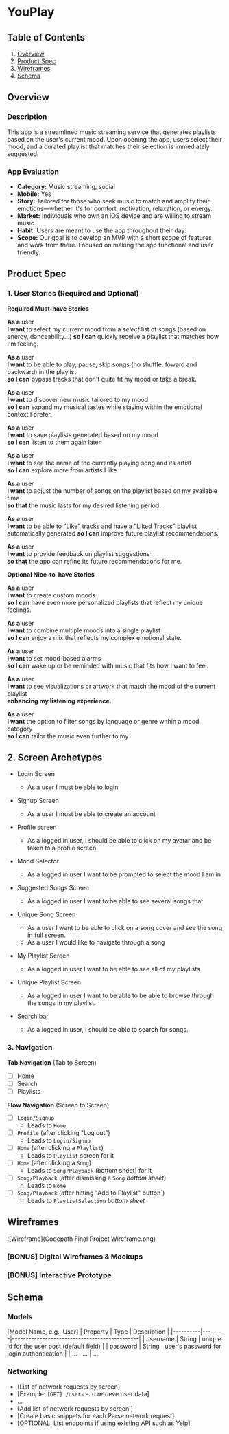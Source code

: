 # YouPlay


## Table of Contents

1. [Overview](#Overview)
2. [Product Spec](#Product-Spec)
3. [Wireframes](#Wireframes)
4. [Schema](#Schema)

## Overview

### Description

This app is a streamlined music streaming service that generates playlists based on the user's current mood.
Upon opening the app, users select their mood, and a curated playlist that matches their selection is immediately suggested.

### App Evaluation

- **Category:** Music streaming, social
- **Mobile:** Yes
- **Story:** Tailored for those who seek music to match and amplify their emotions—whether it's for comfort, motivation, relaxation, or energy.
- **Market:** Individuals who own an iOS device and are willing to stream music. 
- **Habit:** Users are meant to use the app throughout their day.
- **Scope:** Our goal is to develop an MVP with a short scope of features and work from there. Focused on making the app functional and user friendly.

## Product Spec

### 1. User Stories (Required and Optional)

**Required Must-have Stories**

**As a** user  
**I want** to select my current mood from a _select_ list of songs (based on energy, danceability...)
**so I can** quickly receive a playlist that matches how I'm feeling.

**As a** user  
**I want** to be able to play, pause, skip songs (no shuffle, foward and backward) in the playlist  
**so I can** bypass tracks that don't quite fit my mood or take a break.

**As a** user  
**I want** to discover new music tailored to my mood  
**so I can** expand my musical tastes while staying within the emotional context I prefer.

**As a** user  
**I want** to save playlists generated based on my mood  
**so I can** listen to them again later.

**As a** user  
**I want** to see the name of the currently playing song and its artist  
**so I can** explore more from artists I like.

**As a** user  
**I want** to adjust the number of songs on the playlist based on my available time  
**so that** the music lasts for my desired listening period.

**As a** user  
**I want** to be able to "Like" tracks and have a "Liked Tracks" playlist automatically generated 
**so I can** improve future playlist recommendations.

**As a** user  
**I want** to provide feedback on playlist suggestions  
**so that** the app can refine its future recommendations for me.

**Optional Nice-to-have Stories**

**As a** user  
**I want** to create custom moods  
**so I can** have even more personalized playlists that reflect my unique feelings.

**As a** user  
**I want** to combine multiple moods into a single playlist  
**so I can** enjoy a mix that reflects my complex emotional state.

**As a** user  
**I want** to set mood-based alarms  
**so I can** wake up or be reminded with music that fits how I want to feel.

**As a** user  
**I want** to see visualizations or artwork that match the mood of the current playlist  
**enhancing my listening experience.**

**As a** user  
**I want** the option to filter songs by language or genre within a mood category  
**so I can** tailor the music even further to my 

## 2. Screen Archetypes
* Login Screen
    * As a user I must be able to login 
* Signup Screen
    * As a user I must be able to create an account
* Profile screen
    * As a logged in user, I should be able to click on my avatar and be taken to a profile screen.
* Mood Selector 
    * As a logged in user I want to be prompted to select the mood I am in
* Suggested Songs Screen
    * As a logged in user I want to be able to see several songs that
* Unique Song Screen
    * As a user I want to be able to click on a song cover and see the song in full screen.
    * As a user I would like to navigate through a song 
* My Playlist Screen 
    * As a logged in user I want to be able to see all of my playlists

* Unique Playlist Screen
    * As a logged in user I want to be able to be able to browse through the songs in my playlist.
* Search bar
    * As a logged in user, I should be able to search for songs.
      
### 3. Navigation

**Tab Navigation** (Tab to Screen)

- [ ] Home
- [ ] Search
- [ ] Playlists

**Flow Navigation** (Screen to Screen)

- [ ] `Login/Signup`
  * Leads to `Home`
- [ ] `Profile` (after clicking "Log out")
  * Leads to `Login/Signup`
- [ ] `Home` (after clicking a `Playlist`)
  * Leads to `Playlist` screen for it
- [ ] `Home` (after clicking a `Song`)
  * Leads to `Song/Playback` (bottom sheet) for it
- [ ] `Song/Playback` (after dismissing a `Song` _bottom sheet_)
  * Leads to `Home`
- [ ] `Song/Playback` (after hitting "Add to Playlist" button`)
  * Leads to `PlaylistSelection` _bottom sheet_

## Wireframes

![Wireframe](Codepath Final Project Wireframe.png)

### [BONUS] Digital Wireframes & Mockups

### [BONUS] Interactive Prototype

## Schema 

### Models

[Model Name, e.g., User]
| Property | Type   | Description                                  |
|----------|--------|----------------------------------------------|
| username | String | unique id for the user post (default field)   |
| password | String | user's password for login authentication      |
| ...      | ...    | ...                          


### Networking

- [List of network requests by screen]
- [Example: `[GET] /users` - to retrieve user data]
- ...
- [Add list of network requests by screen ]
- [Create basic snippets for each Parse network request]
- [OPTIONAL: List endpoints if using existing API such as Yelp]
